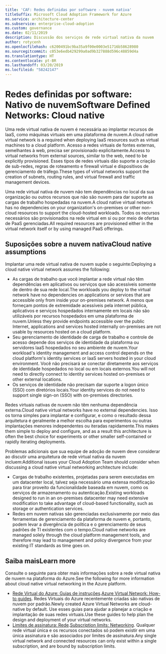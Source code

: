 ```yaml
---
title: 'CAF: Redes definidas por software - nuvem nativa'
titleSuffix: Microsoft Cloud Adoption Framework for Azure
ms.service: architecture-center
ms.subservice: enterprise-cloud-adoption
ms.custom: governance
ms.date: 02/11/2019
description: Discussão dos serviços de rede virtual nativa da nuvem
author: rotycenh
ms.openlocfilehash: c6200491bc9ba35a9f00e0003e51716b58628980
ms.sourcegitcommit: c053e6edb429299a0ad9b327888d596c48859d4a
ms.translationtype: HT
ms.contentlocale: pt-BR
ms.lasthandoff: 03/20/2019
ms.locfileid: "58242147"
---
```

# <a name="software-defined-networks-cloud-native"></a><span data-ttu-id="ee3dd-103">Redes definidas por software: Nativo de nuvem</span><span class="sxs-lookup"><span data-stu-id="ee3dd-103">Software Defined Networks: Cloud native</span></span>

<span data-ttu-id="ee3dd-104">Uma rede virtual nativa de nuvem é necessária ao implantar recursos de IaaS, como máquinas virtuais em uma plataforma de nuvem.</span><span class="sxs-lookup"><span data-stu-id="ee3dd-104">A cloud native virtual network is a required when deploying IaaS resources such as virtual machines to a cloud platform.</span></span> <span data-ttu-id="ee3dd-105">Acesso a redes virtuais de fontes externas, semelhantes à web, precisa ser provisionado explicitamente.</span><span class="sxs-lookup"><span data-stu-id="ee3dd-105">Access to virtual networks from external sources, similar to the web, need to be explicitly provisioned.</span></span> <span data-ttu-id="ee3dd-106">Esses tipos de redes virtuais dão suporte a criação de sub-redes, regras de roteamento e firewall virtual e dispositivos de gerenciamento de tráfego.</span><span class="sxs-lookup"><span data-stu-id="ee3dd-106">These types of virtual networks support the creation of subnets, routing rules, and virtual firewall and traffic management devices.</span></span>

<span data-ttu-id="ee3dd-107">Uma rede virtual nativa de nuvem não tem dependências no local da sua organização ou outros recursos que não são nuvem para dar suporte as cargas de trabalho hospedadas na nuvem.</span><span class="sxs-lookup"><span data-stu-id="ee3dd-107">A cloud native virtual network has no dependencies on your organization's on-premises or other non-cloud resources to support the cloud-hosted workloads.</span></span> <span data-ttu-id="ee3dd-108">Todos os recursos necessários são provisionados na rede virtual em si ou por meio de ofertas de PaaS gerenciadas.</span><span class="sxs-lookup"><span data-stu-id="ee3dd-108">All required resources are provisioned either in the virtual network itself or by using managed PaaS offerings.</span></span>

## <a name="cloud-native-assumptions"></a><span data-ttu-id="ee3dd-109">Suposições sobre a nuvem nativa</span><span class="sxs-lookup"><span data-stu-id="ee3dd-109">Cloud native assumptions</span></span>

<span data-ttu-id="ee3dd-110">Implantar uma rede virtual nativa de nuvem supõe o seguinte:</span><span class="sxs-lookup"><span data-stu-id="ee3dd-110">Deploying a cloud native virtual network assumes the following:</span></span>

- <span data-ttu-id="ee3dd-111">As cargas de trabalho que você implantar a rede virtual não têm dependências em aplicativos ou serviços que são acessíveis somente de dentro de sua rede local.</span><span class="sxs-lookup"><span data-stu-id="ee3dd-111">The workloads you deploy to the virtual network have no dependencies on applications or services that are accessible only from inside your on-premises network.</span></span> <span data-ttu-id="ee3dd-112">A menos que forneçam pontos de extremidade acessíveis pela internet pública, aplicativos e serviços hospedados internamente em locais não são utilizáveis por recursos hospedados em uma plataforma de nuvem.</span><span class="sxs-lookup"><span data-stu-id="ee3dd-112">Unless they provide endpoints accessible over the public Internet, applications and services hosted internally on-premises are not usable by resources hosted on a cloud platform.</span></span>
- <span data-ttu-id="ee3dd-113">Seu gerenciamento de identidade de carga de trabalho e controle de acesso depende dos serviços de identidade da plataforma ou servidores IaaS hospedados no seu ambiente de nuvem.</span><span class="sxs-lookup"><span data-stu-id="ee3dd-113">Your workload's identity management and access control depends on the cloud platform's identity services or IaaS servers hosted in your cloud environment.</span></span> <span data-ttu-id="ee3dd-114">Você não precisará se conectar diretamente aos serviços de identidade hospedados no local ou em locais externos.</span><span class="sxs-lookup"><span data-stu-id="ee3dd-114">You will not need to directly connect to identity services hosted on-premises or other external locations.</span></span>
- <span data-ttu-id="ee3dd-115">Os serviços de identidade não precisam dar suporte a logon único (SSO) com diretórios locais.</span><span class="sxs-lookup"><span data-stu-id="ee3dd-115">Your identity services do not need to support single sign-on (SSO) with on-premises directories.</span></span>

<span data-ttu-id="ee3dd-116">Redes virtuais nativas de nuvem não têm nenhuma dependência externa.</span><span class="sxs-lookup"><span data-stu-id="ee3dd-116">Cloud native virtual networks have no external dependencies.</span></span> <span data-ttu-id="ee3dd-117">Isso os torna simples para implantar e configurar, e como o resultado dessa arquitetura é geralmente a melhor escolha para experimentos ou outras implantações menores independentes ou iteradas rapidamente.</span><span class="sxs-lookup"><span data-stu-id="ee3dd-117">This makes them simple to deploy and configure, and as a result this architecture is often the best choice for experiments or other smaller self-contained or rapidly iterating deployments.</span></span>

<span data-ttu-id="ee3dd-118">Problemas adicionais que sua equipe de adoção de nuvem deve considerar ao discutir uma arquitetura de rede virtual nativa da nuvem incluem:</span><span class="sxs-lookup"><span data-stu-id="ee3dd-118">Additional issues your Cloud Adoption Team should consider when discussing a cloud native virtual networking architecture include:</span></span>

- <span data-ttu-id="ee3dd-119">Cargas de trabalho existentes, projetadas para serem executadas em um datacenter local, talvez seja necessário uma extensa modificação para tirar proveito da funcionalidade baseada em nuvem, como os serviços de armazenamento ou autenticação.</span><span class="sxs-lookup"><span data-stu-id="ee3dd-119">Existing workloads designed to run in an on-premises datacenter may need extensive modification to take advantage of cloud-based functionality, such as storage or authentication services.</span></span>
- <span data-ttu-id="ee3dd-120">Redes em nuvem nativas são gerenciadas exclusivamente por meio das ferramentas de gerenciamento da plataforma de nuvem e, portanto, podem levar a divergência de política e o gerenciamento de seus padrões de TI existentes com o tempo.</span><span class="sxs-lookup"><span data-stu-id="ee3dd-120">Cloud native networks are managed solely through the cloud platform management tools, and therefore may lead to management and policy divergence from your existing IT standards as time goes on.</span></span>

## <a name="learn-more"></a><span data-ttu-id="ee3dd-121">Saiba mais</span><span class="sxs-lookup"><span data-stu-id="ee3dd-121">Learn more</span></span>

<span data-ttu-id="ee3dd-122">Consulte o seguinte para obter mais informações sobre a rede virtual nativa de nuvem na plataforma do Azure.</span><span class="sxs-lookup"><span data-stu-id="ee3dd-122">See the following for more information about cloud native virtual networking in the Azure platform.</span></span>

- <span data-ttu-id="ee3dd-123">[Rede Virtual do Azure: Guias de instruções](/azure/virtual-network/virtual-network-vnet-plan-design-arm).</span><span class="sxs-lookup"><span data-stu-id="ee3dd-123">[Azure Virtual Network: How-to guides](/azure/virtual-network/virtual-network-vnet-plan-design-arm).</span></span> <span data-ttu-id="ee3dd-124">Redes Virtuais do Azure recentemente criadas são nativas de nuvem por padrão.</span><span class="sxs-lookup"><span data-stu-id="ee3dd-124">Newly created Azure Virtual Networks are cloud-native by default.</span></span> <span data-ttu-id="ee3dd-125">Use esses guias para ajudar a planejar a criação e implantação de suas redes virtuais.</span><span class="sxs-lookup"><span data-stu-id="ee3dd-125">Use these guides to help plan the design and deployment of your virtual networks.</span></span>
- <span data-ttu-id="ee3dd-126">[Limites de assinatura: Rede](/azure/azure-subscription-service-limits?toc=%2fazure%2fvirtual-network%2ftoc.json#networking-limits).</span><span class="sxs-lookup"><span data-stu-id="ee3dd-126">[Subscription limits: Networking](/azure/azure-subscription-service-limits?toc=%2fazure%2fvirtual-network%2ftoc.json#networking-limits).</span></span> <span data-ttu-id="ee3dd-127">Qualquer rede virtual única e os recursos conectados só podem existir em uma única assinatura e são associados por limites de assinatura.</span><span class="sxs-lookup"><span data-stu-id="ee3dd-127">Any single virtual network and connected resources can only exist within a single subscription, and are bound by subscription limits.</span></span>
